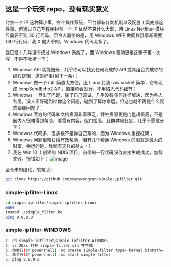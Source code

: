 ## 这是一个玩笑 repo，没有现实意义

封禁一个 IP 这种算小事，各个操作系统，平台都有各类机制以及配套工具完成这件事，但通过自己写程序封禁一个 IP 依然不算什么大事，用 Linux Netfilter 模块只需要不到 30 行代码，但令人震惊的是，用 Windows WFP 做同样饿事却需要 130 行代码，我 X 他大爷的，Windows 代码太多了。

我已经十几年没有摸过 Windows 系统了，而 Windows 驱动更是这辈子第一次写，不得不吐槽一下：
1. Windows API 功能细分，几乎你可以找到任何现成的 API 或其组合完成你的编程逻辑，这是好事(见下一条)；
2. Windows 做一个 mtr 简直太方便，比 Linux 封装 raw socket 简单，它有现成 IcmpSendEcho2 API，直接填表就行，不用陷入代码细节；
3. Windows 一旦出了问题，除了自己调试，几乎没有任何途径解决，因为各人各见，没人正好碰到过你这个问题，碰到了算你幸运，但这也就不再是什么疑难杂症问题了；
4. Windows 官方的代码和文档资源非常匮乏，野生资源更是门槛超级高，不是圈内人很难得到帮助，看雪有内容，但门槛高，且群体偏狂妄，几乎不愿意分享；
5. Windwos 代码多，但多数不是你自己写的，因为 Windows 重视框架；
6. Windows 问题很难获得有效帮助，但有几个精通 Windows 的朋友是最大的财富，幸运的是，我就有这样的朋友 :-)
7. 我在 Win 10 上创建的 NDIS 项目，自带的一行代码没改直接生成成功，加载失败，报错如下：
   ![image](https://github.com/user-attachments/assets/00166088-125f-402f-b6bc-ff507c92522e)

至今未知结论，求帮助！


```bash
git clone https://github.com/marywangran/simple-ipfilter.git
```
### simple-ipfilter-Linux
```bash
cd simple-ipfilter/simple-ipfilter-Linux
make
insmod ./simple_filter.ko
ping 8.8.8.8
```
### simple-ipfilter-WINDOWS
```bash
1. cd simple-ipfilter\simple-ipfilter-WINDOWS
2. vs 20xx 打开 simple-filter.sln 并生成
3. 命令行(非 powershell)：sc create simple-filter type= kernel binPath= %你的output目录\simple-filter.sys
4. 命令行(非 powershell)：sc start simple-filter
5. ping 8.8.8.8

```
